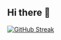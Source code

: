 ## Hi there 👋


[![GitHub Streak](https://streak-stats.demolab.com?user=recitativonika&theme=nightfox)](https://git.io/streak-stats)
<!--
**recitativonika/recitativonika** is a ✨ _special_ ✨ repository because its `README.md` (this file) appears on your GitHub profile.

Here are some ideas to get you started:

- 🔭 I’m currently working on ...
- 🌱 I’m currently learning ...
- 👯 I’m looking to collaborate on ...
- 🤔 I’m looking for help with ...
- 💬 Ask me about ...
- 📫 How to reach me: ...
- 😄 Pronouns: ...
- ⚡ Fun fact: ...
-->
